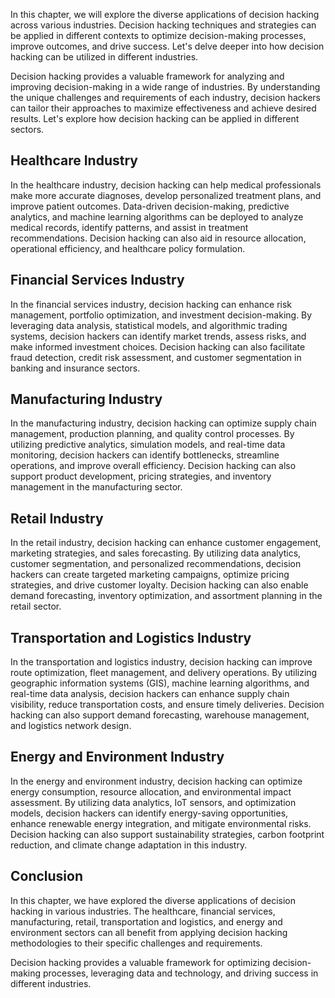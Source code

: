 
In this chapter, we will explore the diverse applications of decision hacking across various industries. Decision hacking techniques and strategies can be applied in different contexts to optimize decision-making processes, improve outcomes, and drive success. Let's delve deeper into how decision hacking can be utilized in different industries.

Decision hacking provides a valuable framework for analyzing and improving decision-making in a wide range of industries. By understanding the unique challenges and requirements of each industry, decision hackers can tailor their approaches to maximize effectiveness and achieve desired results. Let's explore how decision hacking can be applied in different sectors.

## Healthcare Industry

In the healthcare industry, decision hacking can help medical professionals make more accurate diagnoses, develop personalized treatment plans, and improve patient outcomes. Data-driven decision-making, predictive analytics, and machine learning algorithms can be deployed to analyze medical records, identify patterns, and assist in treatment recommendations. Decision hacking can also aid in resource allocation, operational efficiency, and healthcare policy formulation.

## Financial Services Industry

In the financial services industry, decision hacking can enhance risk management, portfolio optimization, and investment decision-making. By leveraging data analysis, statistical models, and algorithmic trading systems, decision hackers can identify market trends, assess risks, and make informed investment choices. Decision hacking can also facilitate fraud detection, credit risk assessment, and customer segmentation in banking and insurance sectors.

## Manufacturing Industry

In the manufacturing industry, decision hacking can optimize supply chain management, production planning, and quality control processes. By utilizing predictive analytics, simulation models, and real-time data monitoring, decision hackers can identify bottlenecks, streamline operations, and improve overall efficiency. Decision hacking can also support product development, pricing strategies, and inventory management in the manufacturing sector.

## Retail Industry

In the retail industry, decision hacking can enhance customer engagement, marketing strategies, and sales forecasting. By utilizing data analytics, customer segmentation, and personalized recommendations, decision hackers can create targeted marketing campaigns, optimize pricing strategies, and drive customer loyalty. Decision hacking can also enable demand forecasting, inventory optimization, and assortment planning in the retail sector.

## Transportation and Logistics Industry

In the transportation and logistics industry, decision hacking can improve route optimization, fleet management, and delivery operations. By utilizing geographic information systems (GIS), machine learning algorithms, and real-time data analysis, decision hackers can enhance supply chain visibility, reduce transportation costs, and ensure timely deliveries. Decision hacking can also support demand forecasting, warehouse management, and logistics network design.

## Energy and Environment Industry

In the energy and environment industry, decision hacking can optimize energy consumption, resource allocation, and environmental impact assessment. By utilizing data analytics, IoT sensors, and optimization models, decision hackers can identify energy-saving opportunities, enhance renewable energy integration, and mitigate environmental risks. Decision hacking can also support sustainability strategies, carbon footprint reduction, and climate change adaptation in this industry.

Conclusion
----------

In this chapter, we have explored the diverse applications of decision hacking in various industries. The healthcare, financial services, manufacturing, retail, transportation and logistics, and energy and environment sectors can all benefit from applying decision hacking methodologies to their specific challenges and requirements.

Decision hacking provides a valuable framework for optimizing decision-making processes, leveraging data and technology, and driving success in different industries.
